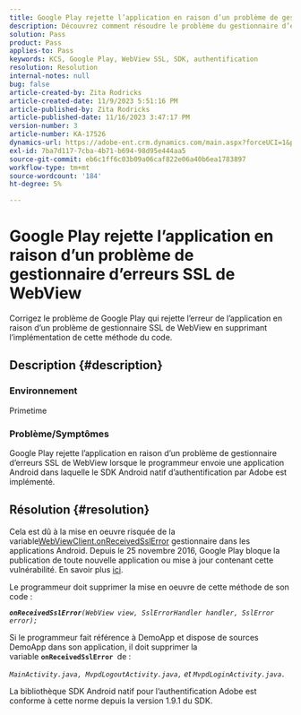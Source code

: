```yaml
---
title: Google Play rejette l’application en raison d’un problème de gestionnaire d’erreurs SSL de WebView
description: Découvrez comment résoudre le problème du gestionnaire d’erreurs de l’application de rejets Google Play.
solution: Pass
product: Pass
applies-to: Pass
keywords: KCS, Google Play, WebView SSL, SDK, authentification
resolution: Resolution
internal-notes: null
bug: false
article-created-by: Zita Rodricks
article-created-date: 11/9/2023 5:51:16 PM
article-published-by: Zita Rodricks
article-published-date: 11/16/2023 3:47:17 PM
version-number: 3
article-number: KA-17526
dynamics-url: https://adobe-ent.crm.dynamics.com/main.aspx?forceUCI=1&pagetype=entityrecord&etn=knowledgearticle&id=12e77291-287f-ee11-8179-6045bd006b4b
exl-id: 7ba7d117-7cba-4b71-b694-98d95e444aa5
source-git-commit: eb6c1ff6c03b09a06caf822e06a40b6ea1783897
workflow-type: tm+mt
source-wordcount: '184'
ht-degree: 5%

---
```


# Google Play rejette l’application en raison d’un problème de gestionnaire d’erreurs SSL de WebView


Corrigez le problème de Google Play qui rejette l’erreur de l’application en raison d’un problème de gestionnaire SSL de WebView en supprimant l’implémentation de cette méthode du code.

## Description {#description}


### <b>Environnement</b>

Primetime



### <b>Problème/Symptômes</b>

Google Play rejette l’application en raison d’un problème de gestionnaire d’erreurs SSL de WebView lorsque le programmeur envoie une application Android dans laquelle le SDK Android natif d’authentification par Adobe est implémenté.


## Résolution {#resolution}


Cela est dû à la mise en oeuvre risquée de la variable[WebViewClient.onReceivedSslError](https://developer.android.com/reference/android/webkit/WebViewClient.html#onReceivedSslError%28android.webkit.WebView,%20android.webkit.SslErrorHandler,%20android.net.http.SslError%29) gestionnaire dans les applications Android. Depuis le 25 novembre 2016, Google Play bloque la publication de toute nouvelle application ou mise à jour contenant cette vulnérabilité. En savoir plus [ici](https://support.google.com/faqs/answer/7071387?hl=fr).

Le programmeur doit supprimer la mise en oeuvre de cette méthode de son code :

<b>*`onReceivedSslError`</b>`(WebView view, SslErrorHandler handler, SslError error);`*

Si le programmeur fait référence à DemoApp et dispose de sources DemoApp dans son application, il doit supprimer la variable <b>`onReceivedSslError `</b>de :

*`MainActivity.java, MvpdLogoutActivity.java,` et `MvpdLoginActivity.java.`*

La bibliothèque SDK Android natif pour l’authentification Adobe est conforme à cette norme depuis la version 1.9.1 du SDK.
